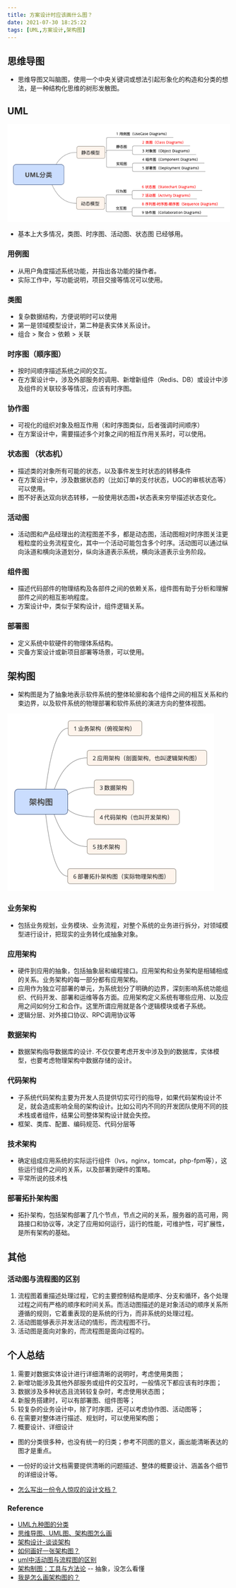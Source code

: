 ```yaml
---
title: 方案设计时应该画什么图？
date: 2021-07-30 18:25:22
tags: [UML,方案设计,架构图]
---
```


## 思维导图

+ 思维导图又叫脑图，使用一个中央关键词或想法引起形象化的构造和分类的想法，是一种结构化思维的树形发散图。

## UML

![](20210730-方案设计时应该画什么图？/UML分类.png)

+ 基本上大多情况，类图、时序图、活动图、状态图 已经够用。

### 用例图

+ 从用户角度描述系统功能，并指出各功能的操作者。
+ 实际工作中，写功能说明，项目交接等情况可以使用。

###  类图
+ 复杂数据结构，方便说明时可以使用
+ 第一是领域模型设计，第二种是表实体关系设计。
+ 组合 > 聚合 > 依赖 > 关联

### 时序图（顺序图）
+ 按时间顺序描述系统之间的交互。
+ 在方案设计中，涉及外部服务的调用、新增新组件（Redis、DB）或设计中涉及组件的关联较多等情况，应该有时序图。

### 协作图
+ 可视化的组织对象及相互作用（和时序图类似，后者强调时间顺序）
+ 在方案设计中，需要描述多个对象之间的相互作用关系时，可以使用。

### 状态图 （状态机）
+ 描述类的对象所有可能的状态，以及事件发生时状态的转移条件
+ 在方案设计中，涉及数据状态的（比如订单的支付状态，UGC的审核状态等）可以使用。
+ 图不好表达双向状态转移，一般使用状态图+状态表来穷举描述状态变化。

### 活动图
+ 活动图和产品经理出的流程图差不多，都是动态图，活动图相对时序图关注更粗粒度的业务流程变化，其中一个活动可能包含多个时序。活动图可以通过纵向泳道和横向泳道划分，纵向泳道表示系统，横向泳道表示业务阶段。

### 组件图
+ 描述代码部件的物理结构及各部件之间的依赖关系，组件图有助于分析和理解部件之间的相互影响程度。
+ 方案设计中，类似于架构设计，组件逻辑关系。

###  部署图
+ 定义系统中软硬件的物理体系结构。
+ 灾备方案设计或新项目部署等场景，可以使用。

## 架构图

+ 架构图是为了抽象地表示软件系统的整体轮廓和各个组件之间的相互关系和约束边界，以及软件系统的物理部署和软件系统的演进方向的整体视图。

![](20210730-方案设计时应该画什么图？/架构图.png)

### 业务架构

+ 包括业务规划，业务模块、业务流程，对整个系统的业务进行拆分，对领域模型进行设计，把现实的业务转化成抽象对象。

### 应用架构
+ 硬件到应用的抽象，包括抽象层和编程接口。应用架构和业务架构是相辅相成的关系。业务架构的每一部分都有应用架构。
+ 应用作为独立可部署的单元，为系统划分了明确的边界，深刻影响系统功能组织、代码开发、部署和运维等各方面。应用架构定义系统有哪些应用、以及应用之间如何分工和合作。这里所谓应用就是各个逻辑模块或者子系统。
+ 逻辑分层、对外接口协议、RPC调用协议等 

### 数据架构
+ 数据架构指导数据库的设计. 不仅仅要考虑开发中涉及到的数据库，实体模型，也要考虑物理架构中数据存储的设计。

### 代码架构
+ 子系统代码架构主要为开发人员提供切实可行的指导，如果代码架构设计不足，就会造成影响全局的架构设计。比如公司内不同的开发团队使用不同的技术栈或者组件，结果公司整体架构设计就会失控。
+ 框架、类库、配置、编码规范、代码分层等

### 技术架构
+ 确定组成应用系统的实际运行组件（lvs，nginx，tomcat，php-fpm等），这些运行组件之间的关系，以及部署到硬件的策略。
+ 平常所说的技术栈

### 部署拓扑架构图
+ 拓扑架构，包括架构部署了几个节点，节点之间的关系，服务器的高可用，网路接口和协议等，决定了应用如何运行，运行的性能，可维护性，可扩展性，是所有架构的基础。

## 其他

### 活动图与流程图的区别
1. 流程图着重描述处理过程，它的主要控制结构是顺序、分支和循环，各个处理过程之间有严格的顺序和时间关系。而活动图描述的是对象活动的顺序关系所遵循的规则，它着重表现的是系统的行为，而非系统的处理过程。
2. 活动图能够表示并发活动的情形，而流程图不行。
3. 活动图是面向对象的，而流程图是面向过程的。


## 个人总结

1. 需要对数据实体设计进行详细清晰的说明时，考虑使用类图；
2. 新增功能涉及其他外部服务或组件的交互时，一般情况下都应该有时序图；
3. 数据涉及多种状态且流转较复杂时，考虑使用状态图；
4. 新服务搭建时，可以有部署图、组件图等；
5. 较复杂的业务设计中，除了时序图，还可以考虑协作图、活动图等；
6. 在需要对整体进行描述、规划时，可以使用架构图；
7. 概要设计、详细设计

+ 图的分类很多种，也没有统一的归类；参考不同图的意义，画出能清晰表达的图才是重点。

+ 一份好的设计文档需要提供清晰的问题描述、整体的概要设计、涵盖各个细节的详细设计等。
+ [怎么写出一份令人惊叹的设计文档？](https://jishuin.proginn.com/p/763bfbd77085)

### Reference
+ [UML九种图的分类](https://blog.csdn.net/nangeali/article/details/48953587)
+ [思维导图、UML图、架构图怎么画](https://zhuanlan.zhihu.com/p/376084792)
+ [架构设计-谈谈架构](http://www.uml.org.cn/zjjs/202003061.asp?artid=23031)
+ [如何画好一张架构图？](https://zhuanlan.zhihu.com/p/148670093)
+ [uml中活动图与流程图的区别](https://www.cnblogs.com/nizuimeiabc1/p/5909790.html)
+ [架构制图：工具与方法论](https://mp.weixin.qq.com/s/oRrZIBLwjCRJG3xJcm5bdA) -- 抽象，没怎么看懂
+ [我是怎么画架构图的？](https://mp.weixin.qq.com/s/QfVhutaw_iJy57v0VVatuA)